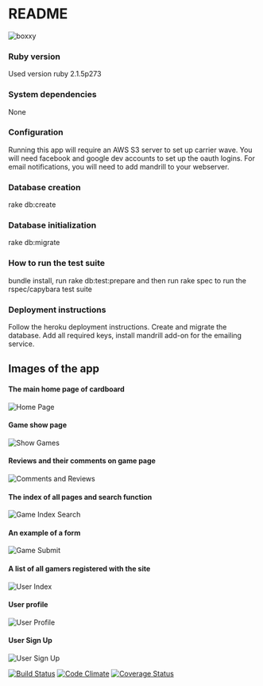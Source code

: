 # README

![boxxy](http://i.imgur.com/9n0cmic.gif "boxxy")

### Ruby version
Used version ruby 2.1.5p273

### System dependencies
None

### Configuration
Running this app will require an AWS S3 server to set up carrier wave.
You will need facebook and google dev accounts to set up the oauth logins.
For email notifications, you will need to add mandrill to your webserver.

### Database creation
rake db:create

### Database initialization
rake db:migrate

### How to run the test suite
bundle install, run rake db:test:prepare and then run rake spec to run the rspec/capybara test suite

### Deployment instructions
Follow the heroku deployment instructions.  Create and migrate the database.
Add all required keys, install mandrill add-on for the emailing service.

## Images of the app
#### The main home page of cardboard
![Home Page](
https://i.imgur.com/H7bMWy2.jpg)

#### Game show page
![Show Games](
http://i.imgur.com/kY9mYSv.png)

#### Reviews and their comments on game page
![Comments and Reviews](
https://i.imgur.com/rZ4MFgu.png)

#### The index of all pages and search function
![Game Index Search](
http://i.imgur.com/zrJqy7b.png)


#### An example of a form
![Game Submit](
https://i.imgur.com/gSA0bp4.png)

#### A list of all gamers registered with the site
![User Index](
https://i.imgur.com/SBfCDRi.png)

#### User profile
![User Profile](
https://i.imgur.com/f8Xfvo1.png)

#### User Sign Up
![User Sign Up](
http://imgur.com/IjzcuXS,kY9mYSv,zrJqy7b,a5p6T76,IuoruSO,IsMEkpo,cunuAl2,xpxS3OG#6)


[![Build Status](https://travis-ci.org/SensitiveLion/cardboard.svg?branch=master)](https://travis-ci.org/SensitiveLion/cardboard) [![Code Climate](
https://codeclimate.com/github/SensitiveLion/cardboard.png)](https://codeclimate.com/github/SensitiveLion/cardboard) [![Coverage Status](
https://coveralls.io/repos/SensitiveLion/cardboard/badge.png)](https://coveralls.io/r/SensitiveLion/cardboard)

